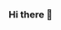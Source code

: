 ### Hi there 👋

<!--
**devanshi-shah11/devanshi-shah11** is a ✨ _special_ ✨ repository because its `README.md` (this file) appears on your GitHub profile.

🎓 Pursing Masters in Information Management from University of Maryland, College Park (Class of 2023)
🔭 Currently learning courseworks with a focus area in Data Analytics/Science
💻 Worked as a Data Analyst
⚡ Open to new experiences and learning opportunities

